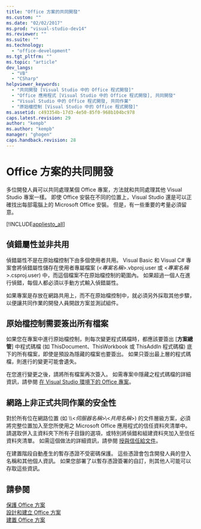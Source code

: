 ```yaml
---
title: "Office 方案的共同開發"
ms.custom: ""
ms.date: "02/02/2017"
ms.prod: "visual-studio-dev14"
ms.reviewer: ""
ms.suite: ""
ms.technology: 
  - "office-development"
ms.tgt_pltfrm: ""
ms.topic: "article"
dev_langs: 
  - "VB"
  - "CSharp"
helpviewer_keywords: 
  - "共同開發 [Visual Studio 中的 Office 程式開發]"
  - "Office 應用程式 [Visual Studio 中的 Office 程式開發], 共同開發"
  - "Visual Studio 中的 Office 程式開發, 共同作業"
  - "原始檔控制 [Visual Studio 中的 Office 程式開發]"
ms.assetid: c493354b-17d3-4e50-85f0-968b104bc978
caps.latest.revision: 29
author: "kempb"
ms.author: "kempb"
manager: "ghogen"
caps.handback.revision: 28
---
```

# Office 方案的共同開發
  多位開發人員可以共同處理某個 Office 專案，方法就和共同處理其他 Visual Studio 專案一樣。  即使 Office 安裝在不同的位置上，Visual Studio 還是可以正確找出每部電腦上的 Microsoft Office 安裝。  但是，有一些重要的考量必須留意。  
  
 [!INCLUDE[appliesto_all](../vsto/includes/appliesto-all-md.md)]  
  
## 偵錯屬性並非共用  
 偵錯屬性不是在原始檔控制下由多個使用者共用。  Visual Basic 和 Visual C\# 專案會將偵錯屬性儲存在使用者專屬檔案 \(\<*專案名稱*\>.vbproj.user 或 \<*專案名稱*\>.csproj.user\) 中，而這個檔案不在原始檔控制的範圍內。  如果超過一個人在進行偵錯，每個人都必須以手動方式輸入偵錯屬性。  
  
 如果專案是存放在網路共用上，而不在原始檔控制中，就必須另外採取其他步驟，以便讓共同作業的開發人員開啟方案並測試組件。  
  
## 原始檔控制需要簽出所有檔案  
 如果您在專案中進行原始檔控制，則每次變更程式碼檔時，都應該要簽出 \[**方案總管**\] 中程式碼檔 \(如 ThisDocument、ThisWorkbook 或 ThisAddIn 程式碼檔\) 底下的所有檔案，即使是預設為隱藏的檔案也要簽出。  如果只簽出最上層的程式碼檔，則進行的變更可能會遺失。  
  
 在您進行變更之後，請將所有檔案再次簽入。  如需專案中隱藏之程式碼檔的詳細資訊，請參閱 [在 Visual Studio 環境下的 Office 專案](../vsto/office-projects-in-the-visual-studio-environment.md)。  
  
## 網路上非正式共同作業的安全性  
 對於所有位在網路位置 \(如 \\\\\<*伺服器名稱*\>\\\<*共用名稱*\>\) 的文件層級方案，必須將完整位置加入至您所使用之 Microsoft Office 應用程式的信任資料夾清單中。  請選取併入主資料夾下所有子目錄的選項，或特別將偵錯和組建資料夾加入至信任資料夾清單。  如需這個做法的詳細資訊，請參閱 [授與信任給文件](../vsto/granting-trust-to-documents.md)。  
  
 在建置階段自動產生的暫存憑證不受密碼保護。  這些憑證會包含開發人員的登入名稱和其他個人資訊。  如果您部署了以暫存憑證簽署的自訂，則其他人可能可以存取這些資訊。  
  
## 請參閱  
 [保護 Office 方案](../vsto/securing-office-solutions.md)   
 [設計和建立 Office 方案](../vsto/designing-and-creating-office-solutions.md)   
 [建置 Office 方案](../vsto/building-office-solutions.md)  
  
  
